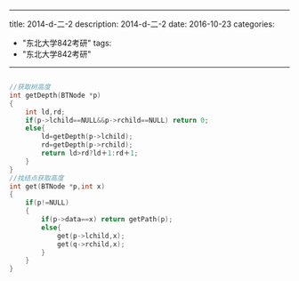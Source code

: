 
---
title: 2014-d-二-2
description: 2014-d-二-2
date: 2016-10-23
categories:
  - "东北大学842考研"
tags:
  - "东北大学842考研"

---


```cpp

//获取树高度
int getDepth(BTNode *p)
{
    int ld,rd;
    if(p->lchild==NULL&&p->rchild==NULL) return 0;
    else{
        ld=getDepth(p->lchild);
        rd=getDepth(p->rchild);
        return ld>rd?ld＋1:rd＋1;
    }
}
//找结点获取高度
int get(BTNode *p,int x)
{
    if(p!=NULL)
    {
        if(p->data==x) return getPath(p);
        else{
            get(p->lchild,x);
            get(q->rchild,x);
        }
    }
}
```

